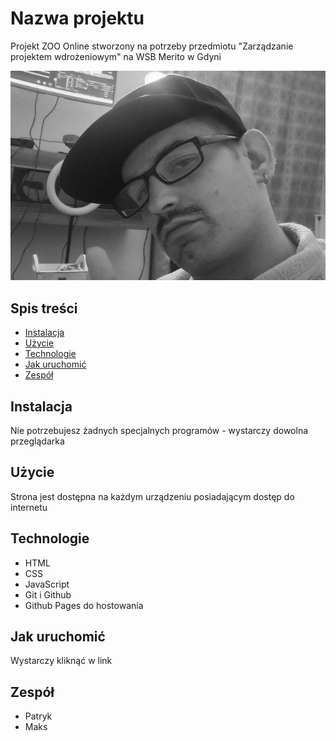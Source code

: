 # Nazwa projektu
Projekt ZOO Online stworzony na potrzeby przedmiotu "Zarządzanie projektem wdrożeniowym" na WSB Merito w Gdyni

![Podgląd projektu](img/tajger.jpg)

## Spis treści
- [Instalacja](#instalacja)
- [Użycie](#użycie)
- [Technologie](#technologie)
- [Jak uruchomić](#jak-uruchomić)
- [Zespół](#zaspół)

## Instalacja
Nie potrzebujesz żadnych specjalnych programów - wystarczy dowolna przeglądarka

## Użycie
Strona jest dostępna na każdym urządzeniu posiadającym dostęp do internetu

## Technologie
- HTML
- CSS
- JavaScript
- Git i Github
- Github Pages do hostowania

## Jak uruchomić
Wystarczy kliknąć w link

## Zespół
- Patryk
- Maks
